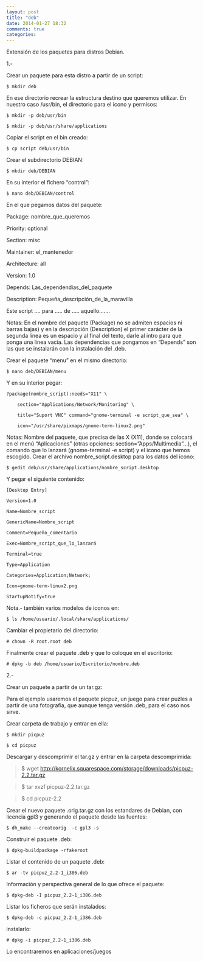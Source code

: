 ```yaml
---
layout: post
title: "deb"
date: 2014-01-27 18:32
comments: true
categories: 
---
```

Extensión de los paquetes para distros Debian.

1.-

Crear un paquete para esta distro a partir de un script:

	$ mkdir deb 

En ese directorio recrear la estructura destino que queremos utilizar. En nuestro caso /usr/bin, el directorio para el icono y permisos: 

	$ mkdir -p deb/usr/bin

	$ mkdir -p deb/usr/share/applications

Copiar el script en el bin creado:

	$ cp script deb/usr/bin 

Crear el subdirectorio DEBIAN: 

	$ mkdir deb/DEBIAN 

En su interior el fichero “control”: 

	$ nano deb/DEBIAN/control 

En el que pegamos datos del paquete:

Package: nombre_que_queremos 

Priority: optional 

Section: misc 

Maintainer: el_mantenedor 

Architecture: all 

Version: 1.0 

Depends: Las_dependendias_del_paquete 

Description: Pequeña_descripción_de_la_maravilla

 Este script .... para ..... de ..... aquello....... 

Notas: En el nombre del paquete (Package) no se admiten espacios ni barras bajas) y en la descripción (Description) el primer carácter de la segunda linea es un espacio y al final del texto, darle al intro para que ponga una linea vacia. Las dependencias que pongamos en “Depends” son las que se instalarán  con la instalación del .deb.

Crear el paquete “menu” en el mismo directorio:

	$ nano deb/DEBIAN/menu

Y en su interior pegar:

	?package(nombre_script):needs="X11" \ 

		section="Applications/Network/Monitoring" \ 

		title="Suport VNC" command="gnome-terminal -e script_que_sea" \ 

		icon="/usr/share/pixmaps/gnome-term-linux2.png"

Notas: Nombre del paquete, que precisa de las X (X11), donde se colocará en el menú “Aplicaciones” (otras opciones: section=”Apps/Multimedia”...), el comando que lo lanzará (gnome-terminal -e script) y el icono que hemos escogido. Crear el archivo nombre_script.desktop para los datos del icono:

	$ gedit deb/usr/share/applications/nombre_script.desktop

Y pegar el siguiente contenido:

	[Desktop Entry] 

	Version=1.0 

	Name=Nombre_script 

	GenericName=Nombre_script 

	Comment=Pequeño_comentario 

	Exec=Nombre_script_que_lo_lanzará 

	Terminal=true 

	Type=Application 

	Categories=Application;Network; 

	Icon=gnome-term-linux2.png 

	StartupNotify=true

Nota.- también varios modelos de iconos en:

	$ ls /home/usuario/.local/share/applications/  

Cambiar el propietario del directorio: 

	# chown -R root.root deb 

Finalmente crear el paquete .deb y que lo coloque en el escritorio: 

	# dpkg -b deb /home/usuario/Escritorio/nombre.deb

2.-

Crear un paquete a partir de un tar.gz:

Para el ejemplo usaremos el paquete picpuz, un juego para crear puzles a partir de una fotografia, que aunque tenga versión .deb, para el caso nos sirve.

Crear carpeta de trabajo y entrar en ella: 

	$ mkdir picpuz 

	$ cd picpuz 

Descargar y descomprimir el tar.gz y entrar en la carpeta descomprimida: 

>$ wget http://kornelix.squarespace.com/storage/downloads/picpuz-2.2.tar.gz 

>$ tar xvzf picpuz-2.2.tar.gz 

>$ cd picpuz-2.2 

Crear el nuevo paquete .orig.tar.gz con los estandares de Debian, con licencia gpl3 y generando el paquete desde las fuentes:

	$ dh_make --createorig  -c gpl3 -s

Construir el paquete .deb: 

	$ dpkg-buildpackage -rfakeroot 

Listar el contenido de un paquete .deb:

	$ ar -tv picpuz_2.2-1_i386.deb

Información y perspectiva general de lo que ofrece el paquete:

	$ dpkg-deb -I picpuz_2.2-1_i386.deb

Listar los ficheros que serán instalados:

	$ dpkg-deb -c picpuz_2.2-1_i386.deb 

instalarlo:

	# dpkg -i picpuz_2.2-1_i386.deb

Lo encontraremos en aplicaciones/juegos

